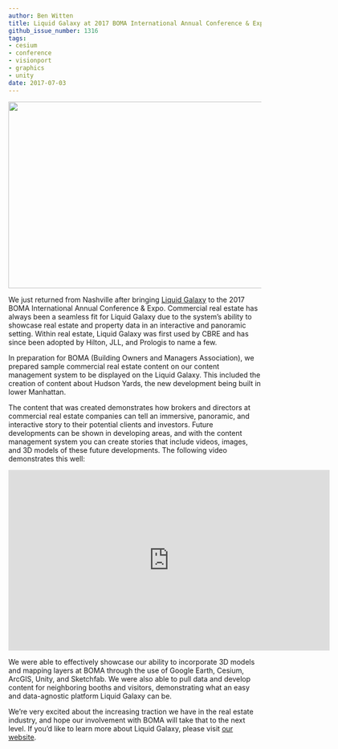 ```yaml
---
author: Ben Witten
title: Liquid Galaxy at 2017 BOMA International Annual Conference & Expo
github_issue_number: 1316
tags:
- cesium
- conference
- visionport
- graphics
- unity
date: 2017-07-03
---
```


<a href="/blog/2017/07/liquid-galaxy-at-2017-boma/image-0-big.png" imageanchor="1"><img border="0" data-original-height="792" data-original-width="1364" height="372" src="/blog/2017/07/liquid-galaxy-at-2017-boma/image-0.png" width="640"/></a>

We just returned from Nashville after bringing [Liquid Galaxy](https://liquidgalaxy.endpoint.com/) to the 2017 BOMA International Annual Conference & Expo. Commercial real estate has always been a seamless fit for Liquid Galaxy due to the system’s ability to showcase real estate and property data in an interactive and panoramic setting.  Within real estate, Liquid Galaxy was first used by CBRE and has since been adopted by Hilton, JLL, and Prologis to name a few.

In preparation for BOMA (Building Owners and Managers Association), we prepared sample commercial real estate content on our content management system to be displayed on the Liquid Galaxy. This included the creation of content about Hudson Yards, the new development being built in lower Manhattan.

The content that was created demonstrates how brokers and directors at commercial real estate companies can tell an immersive, panoramic, and interactive story to their potential clients and investors. Future developments can be shown in developing areas, and with the content management system you can create stories that include videos, images, and 3D models of these future developments. The following video demonstrates this well:

<iframe allowfullscreen="" frameborder="0" height="360" src="https://www.youtube.com/embed/OGlDv1NHD7A" width="640"></iframe>

We were able to effectively showcase our ability to incorporate 3D models and mapping layers at BOMA through the use of Google Earth, Cesium, ArcGIS, Unity, and Sketchfab. We were also able to pull data and develop content for neighboring booths and visitors, demonstrating what an easy and data-agnostic platform Liquid Galaxy can be.

We’re very excited about the increasing traction we have in the real estate industry, and hope our involvement with BOMA will take that to the next level. If you’d like to learn more about Liquid Galaxy, please visit [our website](https://www.visionport.com/).
